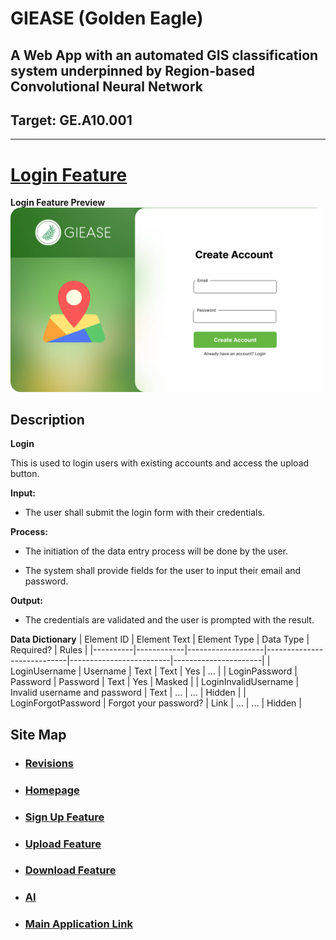 # GIEASE (Golden Eagle)
## A Web App with an automated GIS classification system underpinned by Region-based Convolutional Neural Network
## Target:  GE.A10.001
_______________________________________
# [Login Feature](https://github.com/rendznicoy/golden-eagle/blob//main/Details/LOGIN.md)
**Login Feature Preview**
![Login](https://github.com/rendznicoy/golden-eagle/blob/main/Mockups/SignUp%20Mockup.png)
## Description
**Login**

This is used to login users with existing accounts and access the upload button.

**Input:**
* The user shall submit the login form with their credentials.
  
**Process:**
+ The initiation of the data entry process will be done by the user.
- The system shall provide fields for the user to input their email and password.

**Output:**
*  The credentials are validated and the user is prompted with the result.

**Data Dictionary**
| Element ID | Element Text      | Element Type | Data Type                | Required?          | Rules         |
|----------|------------|-------------------|----------------------------|-------------------------|----------------------|
| LoginUsername      | Username        | Text               | Text               | Yes               | ...               | 
| LoginPassword      | Password       | Password               | Text               | Yes               | Masked               |
| LoginInvalidUsername     | Invalid username and password        | Text               | ...               | ...               | Hidden               |
| LoginForgotPassword      | Forgot your password?        | Link               | ...               | ...               | Hidden               |

## Site Map

* ### [Revisions](https://github.com/rendznicoy/golden-eagle/blob//main/Details/REVISIONS.md)

* ### [Homepage](https://github.com/rendznicoy/golden-eagle/blob/main/Details/HOMEPAGE.md)

* ### [Sign Up Feature](https://github.com/rendznicoy/golden-eagle/blob//main/Details/SIGNUP.md)

* ### [Upload Feature](https://github.com/rendznicoy/golden-eagle/blob/main/Details/UPLOAD.md)

* ### [Download Feature](https://github.com/rendznicoy/golden-eagle/blob/main/Details/DOWNLOAD.md)

* ### [AI](https://github.com/rendznicoy/golden-eagle/blob/main/Details/AI.md)

* ### [Main Application Link](https://github.com/rendznicoy/GoldenEagle)
